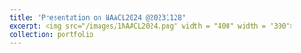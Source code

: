 ```yaml
---
title: "Presentation on NAACL2024 @20231128"
excerpt: <img src="/images/1NAACL2024.png" width = "400" width = "300">
collection: portfolio
---
```

